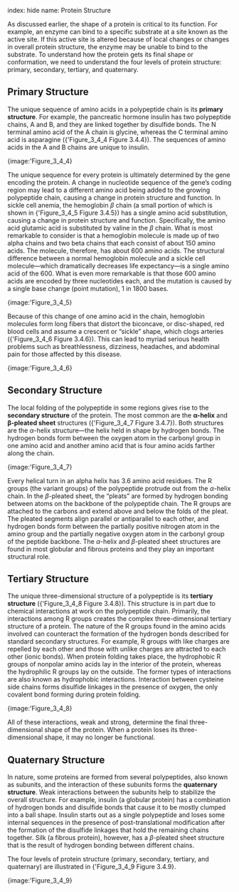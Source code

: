 index: hide
name: Protein Structure

As discussed earlier, the shape of a protein is critical to its function. For example, an enzyme can bind to a specific substrate at a site known as the active site. If this active site is altered because of local changes or changes in overall protein structure, the enzyme may be unable to bind to the substrate. To understand how the protein gets its final shape or conformation, we need to understand the four levels of protein structure: primary, secondary, tertiary, and quaternary.

## Primary Structure

The unique sequence of amino acids in a polypeptide chain is its  **primary structure**. For example, the pancreatic hormone insulin has two polypeptide chains, A and B, and they are linked together by disulfide bonds. The N terminal amino acid of the A chain is glycine, whereas the C terminal amino acid is asparagine ({'Figure_3_4_4 Figure 3.4.4}). The sequences of amino acids in the A and B chains are unique to insulin.


{image:'Figure_3_4_4}
        

The unique sequence for every protein is ultimately determined by the gene encoding the protein. A change in nucleotide sequence of the gene’s coding region may lead to a different amino acid being added to the growing polypeptide chain, causing a change in protein structure and function. In sickle cell anemia, the hemoglobin  *β* chain (a small portion of which is shown in {'Figure_3_4_5 Figure 3.4.5}) has a single amino acid substitution, causing a change in protein structure and function. Specifically, the amino acid glutamic acid is substituted by valine in the  *β* chain. What is most remarkable to consider is that a hemoglobin molecule is made up of two alpha chains and two beta chains that each consist of about 150 amino acids. The molecule, therefore, has about 600 amino acids. The structural difference between a normal hemoglobin molecule and a sickle cell molecule—which dramatically decreases life expectancy—is a single amino acid of the 600. What is even more remarkable is that those 600 amino acids are encoded by three nucleotides each, and the mutation is caused by a single base change (point mutation), 1 in 1800 bases.


{image:'Figure_3_4_5}
        

Because of this change of one amino acid in the chain, hemoglobin molecules form long fibers that distort the biconcave, or disc-shaped, red blood cells and assume a crescent or “sickle” shape, which clogs arteries ({'Figure_3_4_6 Figure 3.4.6}). This can lead to myriad serious health problems such as breathlessness, dizziness, headaches, and abdominal pain for those affected by this disease.


{image:'Figure_3_4_6}
        

## Secondary Structure

The local folding of the polypeptide in some regions gives rise to the  **secondary structure** of the protein. The most common are the  **α-helix** and  **β-pleated sheet** structures ({'Figure_3_4_7 Figure 3.4.7}). Both structures are the  *α*-helix structure—the helix held in shape by hydrogen bonds. The hydrogen bonds form between the oxygen atom in the carbonyl group in one amino acid and another amino acid that is four amino acids farther along the chain.


{image:'Figure_3_4_7}
        

Every helical turn in an alpha helix has 3.6 amino acid residues. The R groups (the variant groups) of the polypeptide protrude out from the  *α*-helix chain. In the  *β*-pleated sheet, the “pleats” are formed by hydrogen bonding between atoms on the backbone of the polypeptide chain. The R groups are attached to the carbons and extend above and below the folds of the pleat. The pleated segments align parallel or antiparallel to each other, and hydrogen bonds form between the partially positive nitrogen atom in the amino group and the partially negative oxygen atom in the carbonyl group of the peptide backbone. The  *α*-helix and  *β*-pleated sheet structures are found in most globular and fibrous proteins and they play an important structural role.

## Tertiary Structure

The unique three-dimensional structure of a polypeptide is its  **tertiary structure** ({'Figure_3_4_8 Figure 3.4.8}). This structure is in part due to chemical interactions at work on the polypeptide chain. Primarily, the interactions among R groups creates the complex three-dimensional tertiary structure of a protein. The nature of the R groups found in the amino acids involved can counteract the formation of the hydrogen bonds described for standard secondary structures. For example, R groups with like charges are repelled by each other and those with unlike charges are attracted to each other (ionic bonds). When protein folding takes place, the hydrophobic R groups of nonpolar amino acids lay in the interior of the protein, whereas the hydrophilic R groups lay on the outside. The former types of interactions are also known as hydrophobic interactions. Interaction between cysteine side chains forms disulfide linkages in the presence of oxygen, the only covalent bond forming during protein folding.


{image:'Figure_3_4_8}
        

All of these interactions, weak and strong, determine the final three-dimensional shape of the protein. When a protein loses its three-dimensional shape, it may no longer be functional.

## Quaternary Structure

In nature, some proteins are formed from several polypeptides, also known as subunits, and the interaction of these subunits forms the  **quaternary structure**. Weak interactions between the subunits help to stabilize the overall structure. For example, insulin (a globular protein) has a combination of hydrogen bonds and disulfide bonds that cause it to be mostly clumped into a ball shape. Insulin starts out as a single polypeptide and loses some internal sequences in the presence of post-translational modification after the formation of the disulfide linkages that hold the remaining chains together. Silk (a fibrous protein), however, has a  *β*-pleated sheet structure that is the result of hydrogen bonding between different chains.

The four levels of protein structure (primary, secondary, tertiary, and quaternary) are illustrated in {'Figure_3_4_9 Figure 3.4.9}.


{image:'Figure_3_4_9}
        
